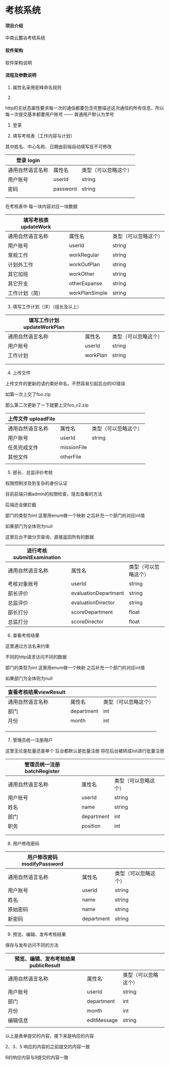 # 考核系统

#### 项目介绍
中南云麓谷考核系统

#### 软件架构
软件架构说明

#### 流程及参数说明

1. 属性名采用驼峰命名规则

2.
http的无状态属性要求每一次的通信都要包含完整描述这次通信的所有信息，所以每一次提交基本都要用户账号
—— 普通用户默认为学号

1. 登录

2. 填写考核表（工作内容与计划）

其中姓名、中心名称、日期由前端自动填写且不可修改

| **登录 login**   |          |                      |
|------------------|----------|----------------------|
| 通用自然语言名称 | 属性名   | 类型（可以忽略这个） |
| 用户账号         | userId   | string               |
| 密码             | password | string               |
|                  |          |                      |
|                  |          |                      |

在考核表中 每一块内容对应一块数据

| **填写考核表 updateWork** |                |                      |
|---------------------------|----------------|----------------------|
| 通用自然语言名称          | 属性名         | 类型（可以忽略这个） |
| 用户账号                  | userId         | string               |
| 常规工作                  | workRegular    | string               |
| 计划外工作                | workOutPlan    | string               |
| 其它加班                  | workOther      | string               |
| 其它开支                  | otherExpanse   | string               |
| 工作计划（简）            | workPlanSimple | string               |

3. 填写工作计划（详）（组长及以上）

| **填写工作计划 updateWorkPlan** |          |                      |
|---------------------------------|----------|----------------------|
| 通用自然语言名称                | 属性名   | 类型（可以忽略这个） |
| 用户账号                        | userId   | string               |
| 工作计划                        | workPlan | string               |
|                                 |          |                      |
|                                 |          |                      |

4. 上传文件

上传文件的更新的请约束好命名，不然容易引起后台的IO错误

如第一次上交了foo.zip

那么第二次更新了一下就要上交foo_v2.zip

| **上传文件 uploadFile** |             |                      |
|-------------------------|-------------|----------------------|
| 通用自然语言名称        | 属性名      | 类型（可以忽略这个） |
| 用户账号                | userId      | string               |
| 任务完成文件            | missionFile |                      |
| 其他文件                | otherFile   |                      |
|                         |             |                      |

5. 部长、总监评价考核

权限控制涉及到复杂的身份认证

目前前端只做admin的权限检查，隐去查看的方法

后端还会做拦截

部门的类型为int 这里用enum做一个映射 之后补充一个部门的对应int值

如果部门为全体则为null

这里后台不做分页查询，直接返回所有的数据

| **进行考核submitExamination** |                      |                      |
|-------------------------------|----------------------|----------------------|
| 通用自然语言名称              | 属性名               | 类型（可以忽略这个） |
| 考核对象账号                  | userId               | string               |
| 部长评价                      | evaluationDepartment | string               |
| 总监评价                      | evaluationDirector   | string               |
| 部长打分                      | scoreDepartment      | float                |
| 总监打分                      | scoreDirector        | float                |

6. 查看考核结果

这里通过方法名来约束

不同的http请求访问不同的数据

部门的类型为int 这里用enum做一个映射 之后补充一个部门的对应int值

如果部门为全体则为null

| **查看考核结果viewResult** |            |                      |
|----------------------------|------------|----------------------|
| 通用自然语言名称           | 属性名     | 类型（可以忽略这个） |
| 部门                       | department | int                  |
| 月份                       | month      | int                  |
|                            |            |                      |
|                            |            |                      |
|                            |            |                      |

7. 管理员统一注册用户

这里无论是批量还是单个 后台都默认是批量注册 将在后台被转成list进行批量注册

| **管理员统一注册 batchRegister** |            |                      |
|----------------------------------|------------|----------------------|
| 通用自然语言名称                 | 属性名     | 类型（可以忽略这个） |
| 用户账号                         | userId     | string               |
| 姓名                             | name       | string               |
| 部门                             | department | int                  |
| 职务                             | position   | int                  |
|                                  |            |                      |
|                                  |            |                      |

8. 用户修改密码

| **用户修改密码modifyPassword** |            |                      |
|--------------------------------|------------|----------------------|
| 通用自然语言名称               | 属性名     | 类型（可以忽略这个） |
| 用户账号                       | userId     | string               |
| 姓名                           | name       | string               |
| 原始密码                       | name       | string               |
| 新密码                         | department | string               |
|                                |            |                      |

9. 预览、编辑、发布考核结果

保存与发布访问不同的方法

| **预览、编辑、发布考核结果 publicResult** |             |                      |
|-------------------------------------------|-------------|----------------------|
| 通用自然语言名称                          | 属性名      | 类型（可以忽略这个） |
| 用户账号                                  | userId      | string               |
| 部门                                      | department  | int                  |
| 月份                                      | month       | int                  |
| 编辑信息                                  | editMessage | string               |
|                                           |             |                      |

以上是表单提交的内容，接下来是响应的内容

2、3、5 响应的内容的之前提交的内容一致

6的响应内容与9提交的内容一致
